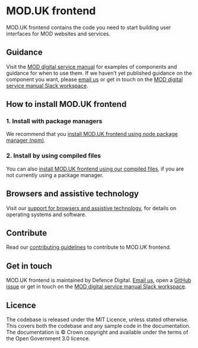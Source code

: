 # MOD.UK frontend

MOD.UK frontend contains the code you need to start building user interfaces for MOD websites and services.

## Guidance

Visit the [MOD digital service manual](#0) for examples of components and guidance for when to use them. If we haven’t yet published guidance on the component you want, please [email us](mailto:) or get in touch on the [MOD digital service manual Slack workspace](#0).

## How to install MOD.UK frontend

### 1. Install with package managers

We recommend that you [install MOD.UK frontend using node package manager (npm)](/docs/installation/installing-with-npm.md).

### 2. Install by using compiled files

You can also [install MOD.UK frontend using our compiled files](/docs/installation/installing-compiled.md), if you are not currently using a package manager.

## Browsers and assistive technology

Visit our [support for browsers and assistive technology](/docs/contributing/browser-support.md), for details on operating systems and software.

## Contribute

Read our [contributing guidelines](CONTRIBUTING.md) to contribute to MOD.UK frontend.

## Get in touch

MOD.UK frontend is maintained by Defence Digital. [Email us](mailto:), open a [GitHub issue](#0) or get in touch on the [MOD digital service manual Slack workspace](#0).

## Licence

The codebase is released under the MIT Licence, unless stated otherwise. This covers both the codebase and any sample code in the documentation. The documentation is © Crown copyright and available under the terms of the Open Government 3.0 licence.
